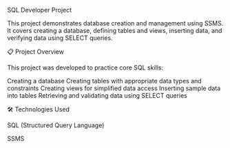 SQL Developer Project

This project demonstrates database creation and management using SSMS. It covers creating a database, defining tables and views, inserting data, and verifying data using SELECT queries.

📋 Project Overview

This project was developed to practice core SQL skills:

Creating a database
Creating tables with appropriate data types and constraints
Creating views for simplified data access
Inserting sample data into tables
Retrieving and validating data using SELECT queries

🛠️ Technologies Used

SQL (Structured Query Language)

SSMS
